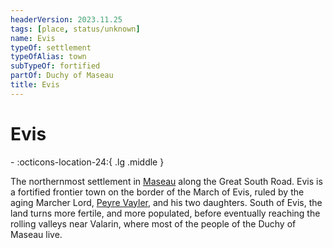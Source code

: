 ```yaml
---
headerVersion: 2023.11.25
tags: [place, status/unknown]
name: Evis
typeOf: settlement
typeOfAlias: town
subTypeOf: fortified
partOf: Duchy of Maseau
title: Evis
---
```

# Evis
<div class="grid cards ext-narrow-margin ext-one-column" markdown>
-    :octicons-location-24:{ .lg .middle }   
</div>


The northernmost settlement in [Maseau](<./duchy-of-maseau.md>) along the Great South Road. Evis is a fortified frontier town on the border of the March of Evis, ruled by the aging Marcher Lord, [Peyre Vayler](<../../../people/sembarans/peyre-vayler.md>), and his two daughters. South of Evis, the land turns more fertile, and more populated, before eventually reaching the rolling valleys near Valarin, where most of the people of the Duchy of Maseau live.